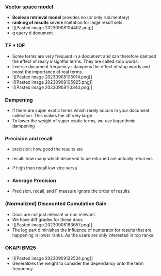 ### Vector space model
- **Boolean retrieval model** provides no (or only rudimentary) 
- **ranking of results** severe limitation for large result sets.
- ![[Pasted image 20230908104402.png]]
- q query d document
### TF * IDF
- Some terms are very frequent in a document and can therefore damped the effect of really insightful terms. They are called stop words.
- Inverse document frequency : dampens the effect of stop words and boost the importance of real terms.
- ![[Pasted image 20230908105914.png]]
- ![[Pasted image 20230908105925.png]]
- ![[Pasted image 20230908110340.png]]

### Dampening 
- If there are super exotic terms which rarely occurs in your document collection. This makes the idf very large
- To lower the weight of super exotic terms, we use logarithmic dampening 
### Precision and recall
- precision: how good the results are
- recall: how many which deserved to be returned are actually returned.
- P high then recall low vice versa

- ### Average Precision
- Precision, recall, and F measure ignore the order of results.
### (Normalized) Discounted Cumulative Gain 
- Docs are not just relevant or non relevant.
- We have diff grades for these docs.
- ![[Pasted image 20230908163657.png]]
- The log part diminishes the influence of numerator for results that are happening in lower ranks. As the users are only interested in top ranks.
### OKAPI BM25
- ![[Pasted image 20230909122534.png]]
- Generalizes the weight to consider the dependancy onto the term frequency.